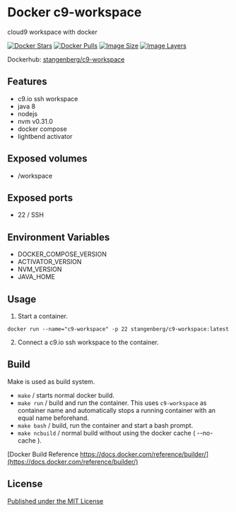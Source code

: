 # Docker c9-workspace

cloud9 workspace with docker

[![Docker Stars](https://img.shields.io/docker/stars/stangenberg/c9-workspace.svg)][dockerhub] [![Docker Pulls](https://img.shields.io/docker/pulls/stangenberg/c9-workspace.svg)][dockerhub] [![Image Size](https://img.shields.io/imagelayers/image-size/stangenberg/c9-workspace/latest.svg)](https://imagelayers.io/?images=stangenberg/c9-workspace:latest) [![Image Layers](https://img.shields.io/imagelayers/layers/stangenberg/c9-workspace/latest.svg)](https://imagelayers.io/?images=stangenberg/c9-workspace:latest)


Dockerhub: [stangenberg/c9-workspace][dockerhub]

## Features ##

- c9.io ssh workspace
- java 8
- nodejs
- nvm v0.31.0
- docker compose
- lightbend activator


## Exposed volumes ##

- /workspace


## Exposed ports ##

- 22 / SSH 


## Environment Variables

- DOCKER_COMPOSE_VERSION
- ACTIVATOR_VERSION
- NVM_VERSION
- JAVA_HOME


## Usage ##

1. Start a container.
  
  `docker run --name="c9-workspace" -p 22 stangenberg/c9-workspace:latest`

2. Connect a c9.io ssh workspace to the container.


## Build 

Make is used as build system.

- `make` / starts normal docker build.
- `make run` / build and run the container. This uses `c9-workspace` as container name and automatically stops a running container with an equal name beforehand. 
- `make bash` /  build, run the container and start a bash prompt.
- `make ncbuild` / normal build without using the docker cache ( --no-cache ).

[Docker Build Reference https://docs.docker.com/reference/builder/](https://docs.docker.com/reference/builder/)


## License ##

[Published under the MIT License][LICENSE]

[DOCKERHUB]: https://hub.docker.com/r/stangenberg/c9-workspace
[LICENSE]: https://bitbucket.org/stangenberg/docker-c9-workspace/src/master/LICENSE.md "Published under the MIT License"